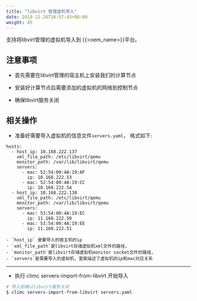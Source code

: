 ```yaml
---
title: "libvirt 管理虚机导入"
date: 2019-11-26T16:57:43+08:00
weight: 45
---
```


支持将libvirt管理的虚拟机导入到 {{<oem_name>}}平台。

## 注意事项

- 首先需要在libvirt管理的宿主机上安装我们的计算节点

- 安装好计算节点后需要添加的虚拟机的网络到控制节点

- 确保libvirt服务关闭

## 相关操作

- 准备好需要导入虚拟机的信息文件`servers.yaml`， 格式如下:

```
hosts:
  - host_ip: 10.168.222.137
    xml_file_path: /etc/libvirt/qemu
    monitor_path: /var/lib/libvirt/qemu
    servers:
      - mac: 52:54:00:4A:19:AF
        ip: 10.168.222.53
      - mac: 52:54:00:4A:19:CC
        ip: 10.168.222.54
  - host_ip: 10.168.222.130
    xml_file_path: /etc/libvirt/qemu
    monitor_path: /var/lib/libvirt/qemu
    servers:
      - mac: 53:54:00:4A:19:EC
        ip: 11.168.222.50
      - mac: 53:54:00:4A:19:EE
        ip: 11.168.222.51
```

    - `host_ip` 是要导入的宿主机的ip
    - `xml_file_path`是libvirt存储虚拟机xml文件的路径，
    - `monitor_path`是libvirt存储虚拟机monitor socket文件的路径，
    - `servers`是需要导入的虚拟机，里面描述了虚拟机的ip和mac对应关系

---
- 执行 climc servers-import-from-libvirt 开始导入

```sh
# 导入前确认libvirt服务关闭
$ climc servers-import-from-libvirt servers.yaml
```
